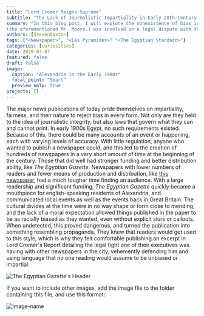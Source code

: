 ```yaml
---
title: "Lord Cromer Reigns Supreme"
subtitle: "The Lack of Journalistic Impartiality in Early 20th-Century Egypt." 
summary: "In this blog post, I will explore the nonexistence of bias in the Egyptian Gazette, particulalrly regarding the Moore Case. From a piece of Lord Cromer's report in the April 4th, 1907 edition of the Egyptian Gazette, it appears as though a higher-up official for the Egyptian Gazette
(the aforementioned Mr. Moore.) was involved in a legal dispute with three other local newspapers, all owned and represented by Egyptians. This creates a bias issue that is clearly seen in the way the article is written, and is not something that would be seen in a newspaper nowadays."
authors: [StevenSaxton]
tags: ["<Newspaper>", "<Les Pyramides>" "<The Egyptian Standard>"]
categories: [curiosities]
date: 2020-03-07
featured: false
draft: false
image:
  caption: "Alexandria in the Early 1900s"
  focal_point: "Smart"
  preview_only: true
projects: []
---
```

The major news publications of today pride themselves on impartiality, fairness, and their nature to reject bias in every form. Not only are they held to the 
idea of journalistic integrity, but also laws that govern what they can and cannot print. In early 1900s Egypt, no such requirements existed. Because of this, 
there could be many accounts of an event or happening, each with varying levels of accuracy. With little regulation, anyone who wanted to publish a newspaper could,
and this led to the creation of hundreds of newspapers in a very short amount of time at the beginning of the century. Those that did well had stronger funding and 
better distribution ability, like _The Egyptian Gazette_. Newspapers with lower numbers of readers and fewer means of production and distribution, like 
[this newspaper](https://heritage.bnf.fr/bibliothequesorient/en/egyptienne-magazine-art), had a much tougher time finding an audience. With a large readership and 
significant funding, _The Egyptian Gazette_ quickly became a mouthpiece for english-speaking residents of Alexandria, and communicated local events as well as the
events back in Great Britain. The cultural divides at the time were in no way shape or form close to mending, and the lack of a moral expectation allowed things 
published in the paper to be as racially biased as they wanted, even without explicit slurs or callouts. When undetected, this proved dangerous, and turned the 
publication into something resembling propaganda. They knew that readers would get used to this style, which is why they felt comfortable publishing an excerpt in
Lord Cromer's Report detailing the legal fight one of their executives was having with other newspapers in the city, vehemently defending him and using language 
that no one reading would assume to be unbiased or impartial.

![The Egyptian Gazette's Header](EG_header.jpg "This header was at the top of The Egyptian Gazette every week, and its neatness demonstrates the wealth of resources available to the paper")

If you want to include other images, add the image file to the folder containing this file, and use this format:

![image-name](image-filename.png "Caption")
